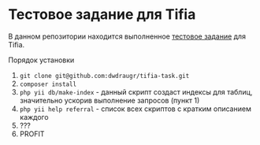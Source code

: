 Тестовое задание для Tifia
==========================

В данном репозитории находится выполненное [тестовое задание](https://bitbucket.org/alexgutnik/test-task/src/master/)
для Tifia.

Порядок установки
1. `git clone git@github.com:dwdraugr/tifia-task.git`
1. `composer install`   
1. `php yii db/make-index` - данный скрипт создаст индексы для таблиц, значительно ускорив выполнение запросов (пункт 1)
1. `php yii help referral` - список всех скриптов с кратким описанием каждого
1. ???
1. PROFIT